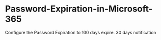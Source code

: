 # Password-Expiration-in-Microsoft-365
Configure the Password Expiration to 100 days expire. 30 days notification
